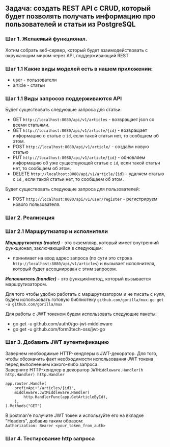 ## Задача: создать REST API с CRUD, который будет позволять получать информацию про пользователей и статьи из PostgreSQL

### Шаг 1. Желаемый функционал.

Хотим собрать веб-сервер, который будет взаимодействовать с окружающим миром через API, поддерживающий REST

### Шаг 1.1 Какие виды моделей есть в нашем приложении:

* user - пользователи
* article - статьи

### Шаг 1.1 Виды запросов поддерживаются API

Будет существовать следующие запроса для статьи:

* GET `http://localhost:8080/api/v1/articles` - возвращает json со всеми статьями.
* GET `http://localhost:8080/api/v1/article/{id}` - возвращает информацию о статье с `id`, если такой статьи нет, то
  сообщаем об этом.
* POST `http://localhost:8080/api/v1/article/` - создаём новую статью
* PUT `http://localhost:8080/api/v1/article/{id}` - обновляем информацию об уже существующей статье с `id`, если такой
  статьи нет, то сообщаем об этом.
* DELETE `http://localhost:8080/api/v1/article/{id}` - удаляем статью с `id` , если такой статьи нет, то сообщаем об
  этом.

Будет существовать следующие запроса для пользователей:
* POST `http://localhost:8080/api/v1/user/register` - регистрируем нового пользователя.

### Шаг 2. Реализация

### Шаг 2.1 Маршрутизатор и исполнители

***Маршрутизатор (router)*** - это экземпляр, который имеет внутренний функционал, заключающийся в следующем:

* принимает на вход адрес запроса (по сути это строка `http://localhost:8080/api/v1/articles`) и вызывает исполнителя, который
  будет ассоциирован с этим запросом.

***Исполнитель (handler)*** - это функция/метод, который вызывается маршрутизатором.

Для того чтобы удобно работать с маршрутизатором и не писать с нуля, будем использовать готовую
библиотеку `github.com/gorilla/mux`:
`go get -u github.com/gorilla/mux`

Для работы с JWT токеном будем использовать следующие пакеты:
* go get -u github.com/auth0/go-jwt-middleware
* go get -u github.com/form3tech-oss/jwt-go

### Шаг 3. Добавить JWT аутентификацию
Завернем необходимые HTTP-хендлеры в JWT-декоратор. Для того, чтобы обозначить факт необходимости использования JWT токена
перед выполнением какого-либо запроса.<br>
Заверните HTTP-хендлер в декоратор `JWTMiddleware.Handler(h http.Handler) http.Handler`
```
app.router.Handle(
    prefixApi+"/articles/{id}",
    middleware.JwtMiddleware.Handler(
        http.HandlerFunc(app.GetArticleById),
    ),
).Methods("GET")
```


В postman'e получите JWT токен и используйте его на вкладке "Headers", добавив таким образом:<br>
`Authorization: Bearer <your_token_from_auth>`


### Шаг 4. Тестирование http запроса

